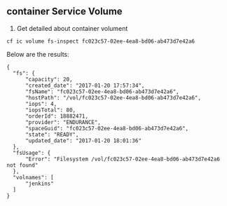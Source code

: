 ## container Service Volume


1. Get detailed about container volument

  ```
  cf ic volume fs-inspect fc023c57-02ee-4ea8-bd06-ab473d7e42a6
  ```

  Below are the results:

  ```
  {
    "fs": {
        "capacity": 20,
        "created_date": "2017-01-20 17:57:34",
        "fsName": "fc023c57-02ee-4ea8-bd06-ab473d7e42a6",
        "hostPath": "/vol/fc023c57-02ee-4ea8-bd06-ab473d7e42a6",
        "iops": 4,
        "iopsTotal": 80,
        "orderId": 18882471,
        "provider": "ENDURANCE",
        "spaceGuid": "fc023c57-02ee-4ea8-bd06-ab473d7e42a6",
        "state": "READY",
        "updated_date": "2017-01-20 18:01:36"
    },
    "fsUsage": {
        "Error": "Filesystem /vol/fc023c57-02ee-4ea8-bd06-ab473d7e42a6 not found"
    },
    "volnames": [
        "jenkins"
    ]
  }
  ```
